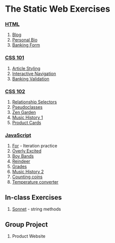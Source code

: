 # The Static Web Exercises

### [HTML](../resources/SW_HTML_101.md)
1. [Blog](SW_HTML_BLOG_01.md)
1. [Personal Bio](SW_HTML_PERSONAL_BIO.md)
1. [Banking Form](SW_HTML_BANKING_FORM.md)


### [CSS 101](../resources/SW_CSS_101.md)
1. [Article Styling](SW_CSS_ARTICLE_STYLES.md)
1. [Interactive Navigation](SW_CSS_INTERACTIVE_NAVIGATION.md)
1. [Banking Validation](SW_CSS_BANKING_VALIDATE.md)


### [CSS 102](../resources/SW_CSS_102.md)
1. [Relationship Selectors](SW_CSS_RELATIONSHIP_SELECTORS.md)
1. [Pseudoclasses](SW_CSS_PSEUDOCLASSES.md)
1. [Zen Garden](SW_CSS_ZEN_GARDEN.md)
1. [Music History 1](SW_CSS_MUSIC_HISTORY_01.md)
1. [Product Cards](SW_CSS_PRODUCT_CARDS.md)


### [JavaScript](../resources/SW_JS_IF_SWITCH_FOR.md)
1. [For](SW_JS_FOR.md) - Iteration practice
1. [Overly Excited](SW_JS_OVERLYEXCITED.md)
1. [Boy Bands](SW_JS_BOYBANDS.md)
1. [Reindeer](SW_JS_REINDEER.md)
1. [Grades](SW_JS_GRADES.md)
1. [Music History 2](SW_JS_MUSIC_HISTORY_02.md)
1. [Counting coins](SW_JS_COINS.md)
1. [Temperature converter](SW_JS_CONVERTER.md)


## In-class Exercises
1. [Sonnet](SW_JS_SONNET.md) - string methods


## Group Project
1. Product Website
